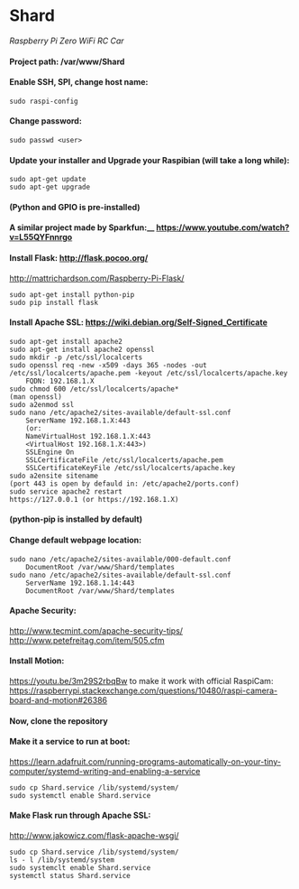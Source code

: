 # Shard
*Raspberry Pi Zero WiFi RC Car*

#### Project path: /var/www/Shard

#### Enable SSH, SPI, change host name:
````
sudo raspi-config
````
    
#### Change password:
````
sudo passwd <user>
````

#### Update your installer and Upgrade your Raspibian (will take a long while):
````
sudo apt-get update
sudo apt-get upgrade
````

#### (Python and GPIO is pre-installed)

#### A similar project made by Sparkfun:__ https://www.youtube.com/watch?v=L55QYFnnrgo

#### Install Flask: http://flask.pocoo.org/
http://mattrichardson.com/Raspberry-Pi-Flask/

````
sudo apt-get install python-pip
sudo pip install flask
````

#### Install Apache SSL: https://wiki.debian.org/Self-Signed_Certificate
````
sudo apt-get install apache2
sudo apt-get install apache2 openssl
sudo mkdir -p /etc/ssl/localcerts 
sudo openssl req -new -x509 -days 365 -nodes -out /etc/ssl/localcerts/apache.pem -keyout /etc/ssl/localcerts/apache.key
    FQDN: 192.168.1.X
sudo chmod 600 /etc/ssl/localcerts/apache*
(man openssl)
sudo a2enmod ssl
sudo nano /etc/apache2/sites-available/default-ssl.conf
    ServerName 192.168.1.X:443
    (or:
    NameVirtualHost 192.168.1.X:443
    <VirtualHost 192.168.1.X:443>)
    SSLEngine On
    SSLCertificateFile /etc/ssl/localcerts/apache.pem
    SSLCertificateKeyFile /etc/ssl/localcerts/apache.key
sudo a2ensite sitename
(port 443 is open by defauld in: /etc/apache2/ports.conf)
sudo service apache2 restart
https://127.0.0.1 (or https://192.168.1.X)
````

#### (python-pip is installed by default)

#### Change default webpage location:
````
sudo nano /etc/apache2/sites-available/000-default.conf
    DocumentRoot /var/www/Shard/templates
sudo nano /etc/apache2/sites-available/default-ssl.conf
    ServerName 192.168.1.14:443
    DocumentRoot /var/www/Shard/templates
````

#### Apache Security:
http://www.tecmint.com/apache-security-tips/
http://www.petefreitag.com/item/505.cfm

#### Install Motion:
https://youtu.be/3m29S2rbqBw
to make it work with official RaspiCam:
https://raspberrypi.stackexchange.com/questions/10480/raspi-camera-board-and-motion#26386

#### Now, clone the repository

#### Make it a service to run at boot:
https://learn.adafruit.com/running-programs-automatically-on-your-tiny-computer/systemd-writing-and-enabling-a-service
````
sudo cp Shard.service /lib/systemd/system/
sudo systemctl enable Shard.service
````

#### Make Flask run through Apache SSL:
http://www.jakowicz.com/flask-apache-wsgi/
````
sudo cp Shard.service /lib/systemd/system/
ls - l /lib/systemd/system
sudo systemclt enable Shard.service
systemctl status Shard.service
````
